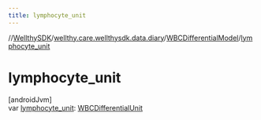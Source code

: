 ```yaml
---
title: lymphocyte_unit
---
```

//[WellthySDK](../../../index.html)/[wellthy.care.wellthysdk.data.diary](../index.html)/[WBCDifferentialModel](index.html)/[lymphocyte_unit](lymphocyte_unit.html)



# lymphocyte_unit



[androidJvm]\
var [lymphocyte_unit](lymphocyte_unit.html): [WBCDifferentialUnit](../-w-b-c-differential-unit/index.html)




